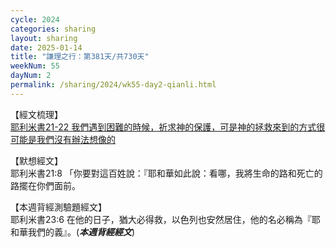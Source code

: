 ```yaml
---
cycle: 2024
categories: sharing
layout: sharing
date: 2025-01-14
title: "謙理之行：第381天/共730天"
weekNum: 55
dayNum: 2
permalink: /sharing/2024/wk55-day2-qianli.html
---
```


【經文梳理】  
<a href="https://youtu.be/w202xHb7F2k" target="_blank">耶利米書21-22 我們遇到困難的時候，祈求神的保護，可是神的拯救來到的方式很可能是我們沒有辦法想像的</a>

【默想經文】  
耶利米書21:8 「你要對這百姓說：『耶和華如此說：看哪，我將生命的路和死亡的路擺在你們面前。

【本週背經測驗題經文】  
耶利米書23:6 在他的日子，猶大必得救，以色列也安然居住，他的名必稱為『耶和華我們的義』。(_**本週背經經文**_)
